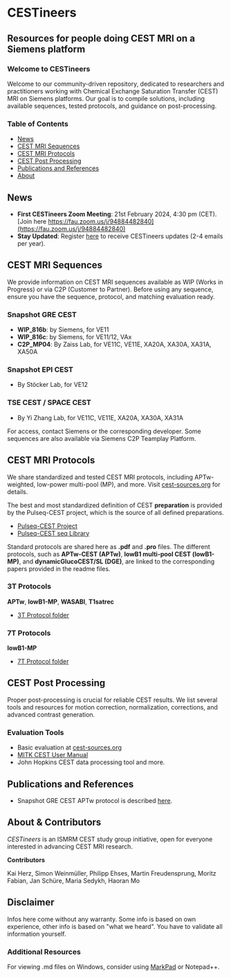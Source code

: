 # CESTineers

## Resources for people doing CEST MRI on a Siemens platform

### Welcome to CESTineers
Welcome to our community-driven repository, dedicated to researchers and practitioners working with Chemical Exchange Saturation Transfer (CEST) MRI on Siemens platforms. Our goal is to compile solutions, including available sequences, tested protocols, and guidance on post-processing.

### Table of Contents
- [News](#news)
- [CEST MRI Sequences](#cest-mri-sequences)
- [CEST MRI Protocols](#cest-mri-protocols)
- [CEST Post Processing](#cest-post-processing)
- [Publications and References](#publications-and-references)
- [About](#about--contributors)

## News
- **First CESTineers Zoom Meeting**: 21st February 2024, 4:30 pm (CET). [Join here https://fau.zoom.us/j/94884482840](https://fau.zoom.us/j/94884482840)
- **Stay Updated**: Register [here](https://forms.gle/d2gtuLn5xvVgeAZY8) to receive CESTineers updates (2-4 emails per year).

## CEST MRI Sequences
We provide information on CEST MRI sequences available as WIP (Works in Progress) or via C2P (Customer to Partner). Before using any sequence, ensure you have the sequence, protocol, and matching evaluation ready. 

### Snapshot GRE CEST
- **WIP_816b**: by Siemens, for VE11 
- **WIP_816c**: by Siemens, for VE11/12, VAx 
- **C2P_MP04**: By Zaiss Lab, for VE11C, VE11E, XA20A, XA30A, XA31A, XA50A
### Snapshot EPI CEST
- By Stöcker Lab, for VE12

### TSE CEST / SPACE CEST
- By Yi Zhang Lab, for VE11C, VE11E, XA20A, XA30A, XA31A

For access, contact Siemens or the corresponding developer. Some sequences are also available via Siemens C2P Teamplay Platform.

## CEST MRI Protocols
We share standardized and tested CEST MRI protocols, including APTw-weighted, low-power multi-pool (MP), and more. Visit [cest-sources.org](http://cest-sources.org/doku.php?id=standard_cest_protocols) for details.

The best and most standardized definition of CEST **preparation** is provided by the Pulseq-CEST project, which is the source of all defined preparations.

- [Pulseq-CEST Project](https://pulseq-cest.github.io/)
- [Pulseq-CEST seq Library](https://github.com/kherz/pulseq-cest-library/tree/master/seq-library)

Standard protocols are shared here as **.pdf** and **.pro** files. The different protocols, such as **APTw-CEST (APTw)**, **lowB1 multi-pool CEST (lowB1-MP)**, and **dynamicGlucoCEST/SL (DGE)**, are linked to the corresponding papers provided in the readme files.

### 3T Protocols
**APTw**, **lowB1-MP**, **WASABI**, **T1satrec**
- [3T Protocol folder](prot/3T/)

### 7T Protocols
**lowB1-MP**
- [7T Protocol folder](prot/7T/)

## CEST Post Processing
Proper post-processing is crucial for reliable CEST results. We list several tools and resources for motion correction, normalization, corrections, and advanced contrast generation.

### Evaluation Tools
- Basic evaluation at [cest-sources.org](https://www.cest-sources.org)
- [MITK CEST User Manual](https://phabricator.mitk.org/w/mitk/cest/cest_user_manual/)
- John Hopkins CEST data processing tool and more.

## Publications and References
- Snapshot GRE CEST APTw protocol is described [here](https://arxiv.org/abs/2207.00261).

## About & Contributors
*CESTineers* is an ISMRM CEST study group initiative, open for everyone interested in advancing CEST MRI research.

**Contributors**

Kai Herz,
Simon Weinmüller,
Philipp Ehses,
Martin Freudensprung,
Moritz Fabian,
Jan Schüre,
Maria Sedykh,
Haoran Mo

## Disclaimer
Infos here come without any warranty. Some info is based on own experience, other info is based on "what we heard". You have to validate all information yourself.


### Additional Resources
For viewing .md files on Windows, consider using [MarkPad](https://www.microsoft.com/en-us/p/markpad/9wzdncrdcfsb) or Notepad++.

